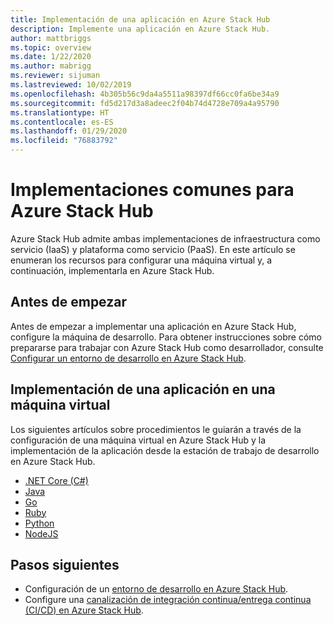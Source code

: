 ```yaml
---
title: Implementación de una aplicación en Azure Stack Hub
description: Implemente una aplicación en Azure Stack Hub.
author: mattbriggs
ms.topic: overview
ms.date: 1/22/2020
ms.author: mabrigg
ms.reviewer: sijuman
ms.lastreviewed: 10/02/2019
ms.openlocfilehash: 4b305b56c9da4a5511a98397df66cc0fa6be34a9
ms.sourcegitcommit: fd5d217d3a8adeec2f04b74d4728e709a4a95790
ms.translationtype: HT
ms.contentlocale: es-ES
ms.lasthandoff: 01/29/2020
ms.locfileid: "76883792"
---
```

# <a name="common-deployments-for-azure-stack-hub"></a>Implementaciones comunes para Azure Stack Hub

Azure Stack Hub admite ambas implementaciones de infraestructura como servicio (IaaS) y plataforma como servicio (PaaS). En este artículo se enumeran los recursos para configurar una máquina virtual y, a continuación, implementarla en Azure Stack Hub.

## <a name="before-you-begin"></a>Antes de empezar

Antes de empezar a implementar una aplicación en Azure Stack Hub, configure la máquina de desarrollo. Para obtener instrucciones sobre cómo prepararse para trabajar con Azure Stack Hub como desarrollador, consulte [Configurar un entorno de desarrollo en Azure Stack Hub](azure-stack-dev-start.md).

## <a name="deploy-an-app-to-a-vm"></a>Implementación de una aplicación en una máquina virtual

Los siguientes artículos sobre procedimientos le guiarán a través de la configuración de una máquina virtual en Azure Stack Hub y la implementación de la aplicación desde la estación de trabajo de desarrollo en Azure Stack Hub.

- [.NET Core (C#)](azure-stack-dev-start-howto-vm-dotnet.md)
- [Java](azure-stack-dev-start-howto-vm-java.md)
- [Go](azure-stack-dev-start-howto-vm-go.md)
- [Ruby](azure-stack-dev-start-howto-vm-ruby.md)
- [Python](azure-stack-dev-start-howto-vm-python.md)
- [NodeJS](azure-stack-dev-start-howto-vm-nodejs.md)

## <a name="next-steps"></a>Pasos siguientes

- Configuración de un [entorno de desarrollo en Azure Stack Hub](azure-stack-dev-start.md).
- Configure una [canalización de integración continua/entrega continua (CI/CD) en Azure Stack Hub](azure-stack-solution-pipeline.md).
